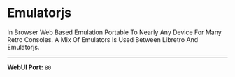 # Emulatorjs

In Browser Web Based Emulation Portable To Nearly Any Device For Many Retro Consoles. A Mix Of Emulators Is Used Between Libretro And Emulatorjs.

---

**WebUI Port:** `80`